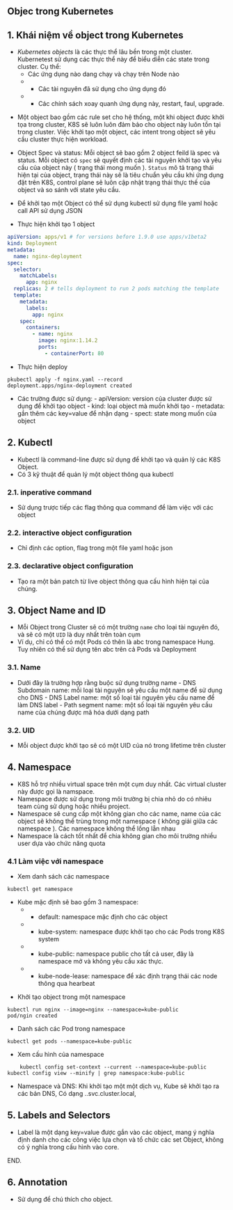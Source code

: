 ## Objec trong Kubernetes

## 1. Khái niệm về object trong Kubernetes

- _Kubernetes objects_ là các thực thể lâu bền trong một cluster. Kubernetest sử dụng các thực thể này để biểu diễn các state trong cluster. Cụ thể:
  - Các ứng dụng nào dang chạy và chạy trên Node nào
  - - Các tài nguyên đã sử dụng cho ứng dụng đó
  - - Các chính sách xoay quanh ứng dụng này, restart, faul, upgrade.

* Một object bao gồm các rule set cho hệ thống, một khi object được khởi tọa trong cluster, K8S sẽ luôn luôn đảm bảo cho object này luôn tồn tại trong cluster. Việc khởi tạo một object, các intent trong object sẽ yêu cầu cluster thực hiện workload.

* Object Spec và status: Mỗi object sẽ bao gồm 2 object feild là spec và status. Mỗi object có `spec` sẽ quyết định các tài nguyên khởi tạo và yêu cầu của object này ( trạng thái mong muốn ). `Status` mô tả trạng thái hiện tại của object, trạng thái này sẽ là tiêu chuẩn yêu cầu khi ứng dụng đặt trên K8S, control plane sẽ luôn cập nhật trạng thái thực thế của object và so sánh với state yêu cầu.

* Để khởi tạo một Object có thể sử dụng kubectl sử dụng file yaml hoặc call API sử dụng JSON
* Thực hiện khởi tạo 1 object

```yaml
apiVersion: apps/v1 # for versions before 1.9.0 use apps/v1beta2
kind: Deployment
metadata:
  name: nginx-deployment
spec:
  selector:
    matchLabels:
      app: nginx
  replicas: 2 # tells deployment to run 2 pods matching the template
  template:
    metadata:
      labels:
        app: nginx
    spec:
      containers:
        - name: nginx
          image: nginx:1.14.2
          ports:
            - containerPort: 80
```

- Thực hiện deploy

```shell
pkubectl apply -f nginx.yaml --record
deployment.apps/nginx-deployment created
```

- Các trường được sử dụng: - apiVersion: version của cluster được sử dụng để khởi tạo object - kind: loại object mà muốn khởi tạo - metadata: gắn thêm các key=value để nhận dạng - spect: state mong muốn của object

## 2. Kubectl

- Kubectl là command-line được sử dụng để khởi tạo và quản lý các K8S Object.
- Có 3 kỹ thuật để quản lý một object thông qua kubectl

### 2.1. inperative command

- Sử dụng trược tiếp các flag thông qua command để làm việc với các object

### 2.2. interactive object configuration

- Chỉ định các option, flag trong một file yaml hoặc json

### 2.3. declarative object configuration

- Tạo ra một bản patch từ live object thông qua cấu hình hiện tại của chúng.

## 3. Object Name and ID

- Mỗi Object trong Cluster sẽ có một trường `name` cho loại tài nguyên đó, và sẽ có một `UID` là duy nhất trên toàn cụm
- Ví dụ, chỉ có thể có một Pods có thên là abc trong namespace Hung. Tuy nhiên có thể sử dụng tên abc trên cả Pods và Deployment

### 3.1. Name

- Dưới đây là trường hợp rằng buộc sử dụng trường name - DNS Subdomain name: mỗi loại tài nguyên sẽ yêu cầu một name để sử dụng cho DNS - DNS Label name: một số loại tài nguyên yêu cầu name để làm DNS label - Path segment name: một số loại tài nguyên yêu cầu name của chúng được mã hóa dưới dạng path

### 3.2. UID

- Mỗi object được khởi tạo sẽ có một UID của nó trong lifetime trên cluster

## 4. Namespace

- K8S hỗ trợ nhiều virtual space trên một cụm duy nhất. Các virtual cluster này được gọi là namspace.
- Namespace được sử dụng trong môi trường bị chia nhỏ do có nhiêu team cùng sử dụng hoặc nhiều project.
- Namespace sẽ cung cấp một không gian cho các name, name của các object sẽ không thể trùng trong một namespace ( không giải giữa các namespace ). Các namespace không thể lồng lẫn nhau
- Namespace là cách tốt nhất để chia không gian cho môi trường nhiều user dựa vào chức năng quota

### 4.1 Làm việc với namespace

- Xem danh sách các namespace

```shell
kubectl get namespace
```

- Kube mặc định sẽ bao gồm 3 namespace:
  - - default: namespace mặc định cho các object
  - - kube-system: namespace được khởi tạo cho các Pods trong K8S system
  - - kube-public: namespace public cho tất cả user, đây là namespace mở và không yêu cầu xác thực.
  - - kube-node-lease: namespace để xác định trạng thái các node thông qua hearbeat

* Khởi tạo object trong một namespace

```shell
kubectl run nginx --image=nginx --namespace=kube-public
pod/ngin created

```

- Danh sách các Pod trong namespace

```shell
kubectl get pods --namespace=kube-public
```

- Xem cấu hình của namespace

```shell
	kubectl config set-context --current --namespace=kube-public
kubectl config view --minify | grep namespace:kube-public
```

- Namespace và DNS: Khi khởi tạo một một dịch vụ, Kube sẽ khởi tạo ra các bản DNS, Có dạng <service-name>.<namespace-name>.svc.cluster.local,

## 5. Labels and Selectors

- Label là một dạng key=value được gắn vào các object, mang ý nghĩa định danh cho các công việc lựa chọn và tổ chức các set Object, không có ý nghĩa trong cấu hình vào core.

END.


## 6. Annotation

- Sử dụng để chú thích cho object.